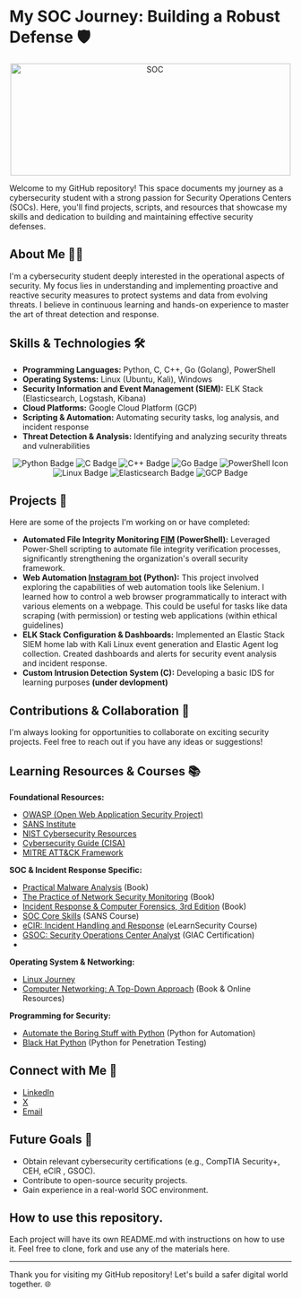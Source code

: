 #   My SOC Journey: Building a Robust Defense 🛡️

<p align="center">
    <img src="https://imgur.com/RiJnqCe.gif" alt="SOC" width="500" height='200'>
</p>

Welcome to my GitHub repository! This space documents my journey as a cybersecurity student with a strong passion for Security Operations Centers (SOCs). Here, you'll find projects, scripts, and resources that showcase my skills and dedication to building and maintaining effective security defenses.

##   About Me 🧑‍💻

I'm a cybersecurity student deeply interested in the operational aspects of security. My focus lies in understanding and implementing proactive and reactive security measures to protect systems and data from evolving threats. I believe in continuous learning and hands-on experience to master the art of threat detection and response.

##   Skills & Technologies 🛠️

* **Programming Languages:** Python, C, C++, Go (Golang), PowerShell
* **Operating Systems:** Linux (Ubuntu, Kali), Windows
* **Security Information and Event Management (SIEM):** ELK Stack (Elasticsearch, Logstash, Kibana)
* **Cloud Platforms:** Google Cloud Platform (GCP)
* **Scripting & Automation:** Automating security tasks, log analysis, and incident response
* **Threat Detection & Analysis:** Identifying and analyzing security threats and vulnerabilities

<p align="center">
    <img src="https://img.shields.io/badge/Python-3776AB?style=for-the-badge&logo=python&logoColor=yellow" alt="Python Badge"/>
    <img src="https://img.shields.io/badge/C-A8B9CC?style=for-the-badge&logo=c&logoColor=white" alt="C Badge"/>
    <img src="https://img.shields.io/badge/C++-00599C?style=for-the-badge&logo=c%2B%2B&logoColor=white" alt="C++ Badge"/>
    <img src="https://img.shields.io/badge/Go-00ADD8?style=for-the-badge&logo=go&logoColor=white" alt="Go Badge"/>
    <img src="https://img.shields.io/badge/PowerShell-0078D4?style=for-the-badge&logo=powershell&logoColor=white" alt="PowerShell Icon">
    <img src="https://img.shields.io/badge/Linux-FCC624?style=for-the-badge&logo=linux&logoColor=black" alt="Linux Badge"/>
    <img src="https://img.shields.io/badge/Elasticsearch-005571?style=for-the-badge&logo=elasticsearch&logoColor=white" alt="Elasticsearch Badge"/>
    <img src="https://img.shields.io/badge/GCP-4285F4?style=for-the-badge&logo=google-cloud&logoColor=white" alt="GCP Badge"/>
</p>

##   Projects 📂

Here are some of the projects I'm working on or have completed:

* **Automated File Integrity Monitoring [FIM](https://github.com/SilentAshes/FIM/)  (PowerShell):** Leveraged Power-Shell scripting to automate file integrity verification processes, significantly strengthening the organization's overall security framework.
* **Web Automation [Instagram bot](https://github.com/SilentAshes/IG-BOT/) (Python):** This project involved exploring the capabilities of web automation tools like Selenium. I learned how to control a web browser programmatically to interact with various elements on a webpage. This could be useful for tasks like data scraping (with permission) or testing web applications (within ethical guidelines)
* **ELK Stack Configuration & Dashboards:** Implemented an Elastic Stack SIEM home lab with Kali Linux event generation and Elastic Agent log collection. Created dashboards and alerts for security event analysis and incident response.
* **Custom Intrusion Detection System (C):** Developing a basic IDS for learning purposes **(under devlopment)**

##   Contributions & Collaboration 🤝

I'm always looking for opportunities to collaborate on exciting security projects. Feel free to reach out if you have any ideas or suggestions!

##   Learning Resources & Courses 📚

**Foundational Resources:**

* [OWASP (Open Web Application Security Project)](https://owasp.org/)
* [SANS Institute](https://www.sans.org/)
* [NIST Cybersecurity Resources](https://www.nist.gov/itl/applied-cybersecurity/nice/resources)
* [Cybersecurity Guide (CISA)](https://www.cisa.gov/cybersecurity-guide)
* [MITRE ATT&CK Framework](https://attack.mitre.org/)

**SOC & Incident Response Specific:**

* [Practical Malware Analysis](https://nostarch.com/malware) (Book)
* [The Practice of Network Security Monitoring](https://nostarch.com/nsm) (Book)
* [Incident Response & Computer Forensics, 3rd Edition](https://www.mheducation.com/9781259837175-usa-incident-response-computer-forensics-3e) (Book)
* [SOC Core Skills](https://www.sans.org/cyber-security-courses/soc-core-skills/) (SANS Course)
* [eCIR: Incident Handling and Response](https://www.elearnsecurity.com/course/incident_handling_and_response/) (eLearnSecurity Course)
* [GSOC: Security Operations Center Analyst](https://www.giac.org/certifications/security-operations-center-analyst-gsoc/) (GIAC Certification)
* 
**Operating System & Networking:**

* [Linux Journey](https://linuxjourney.com/)
* [Computer Networking: A Top-Down Approach](https://gaia.cs.umass.edu/kurose_ross/online-lectures.htm) (Book & Online Resources)

**Programming for Security:**

* [Automate the Boring Stuff with Python](https://automatetheboringstuff.com/) (Python for Automation)
* [Black Hat Python](https://nostarch.com/black-hat-python) (Python for Penetration Testing)

##   Connect with Me 🔗

* [LinkedIn](https://www.linkedin.com/in/mostafa-akram-it)
* [X](https://x.com/SilentAshes_v1)
* [Email](mostafaelnaggar0129@gmail.com)

##   Future Goals 🚀

* Obtain relevant cybersecurity certifications (e.g., CompTIA Security+, CEH, eCIR , GSOC).
* Contribute to open-source security projects.
* Gain experience in a real-world SOC environment.

##   How to use this repository.

Each project will have its own README.md with instructions on how to use it.
Feel free to clone, fork and use any of the materials here.

---

Thank you for visiting my GitHub repository! Let's build a safer digital world together. 🌐
